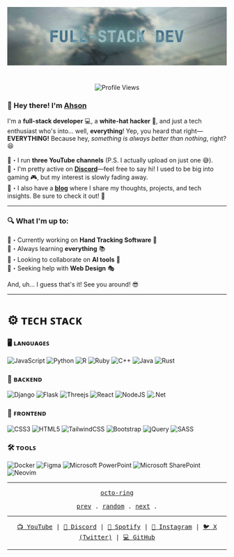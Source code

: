 ![Background](https://github.com/TheProlifical/TheProlifical/blob/main/banner.png?raw=true)
# 

<a>

<p align="center">
    <img src="https://komarev.com/ghpvc/?username=TheProlifical&style=for-the-badge" alt="Profile Views">
</p>


</a>


### 👋 Hey there! I'm <a href="https://github.com/@TheProlifical">Ahson</a>  

I'm a **full-stack developer** 💻, a **white-hat hacker** 🔐, and just a tech enthusiast who's into... well, **everything**! Yep, you heard that right—**EVERYTHING!** Because hey, *something is always better than nothing*, right? 😆  

🎥・I run **three YouTube channels** (P.S. I actually upload on just one 😅).  
💬・I'm pretty active on **[Discord](https://discord.gg/stcApdCN3T)**—feel free to say hi! I used to be big into gaming 🎮, but my interest is slowly fading away.  
📝・I also have a **[blog](https://techsleekblogs.vercel.app/)** where I share my thoughts, projects, and tech insights. Be sure to check it out! 🚀  

---

### 🔍 What I'm up to:  
🔭・Currently working on **Hand Tracking Software** 🤖  
🌱・Always learning **everything** 📚  
👯・Looking to collaborate on **AI tools** 🧠  
🎨・Seeking help with **Web Design** 🎭  

And, uh... I guess that's it! See you around! 😎  

---

# ⚙️ ᴛᴇᴄʜ ꜱᴛᴀᴄᴋ

### 🖥️ ʟᴀɴɢᴜᴀɢᴇꜱ 

<p>
  
![JavaScript](https://img.shields.io/badge/javascript-%23323330.svg?style=for-the-badge&logo=javascript&logoColor=%23F7DF1E)
![Python](https://img.shields.io/badge/python-3670A0?style=for-the-badge&logo=python&logoColor=ffdd54)
![R](https://img.shields.io/badge/r-%23276DC3.svg?style=for-the-badge&logo=r&logoColor=white)
![Ruby](https://img.shields.io/badge/ruby-%23CC342D.svg?style=for-the-badge&logo=ruby&logoColor=white)
![C++](https://img.shields.io/badge/c++-%2300599C.svg?style=for-the-badge&logo=c%2B%2B&logoColor=white)
![Java](https://img.shields.io/badge/java-%23ED8B00.svg?style=for-the-badge&logo=openjdk&logoColor=white)
![Rust](https://img.shields.io/badge/Rust-orange?style=for-the-badge&logo=rust&logoColor=white)
</p>

### 🔧 ʙᴀᴄᴋᴇɴᴅ 
<p>
  
![Django](https://img.shields.io/badge/django-%23092E20.svg?style=for-the-badge&logo=django&logoColor=white)
![Flask](https://img.shields.io/badge/flask-%23000.svg?style=for-the-badge&logo=flask&logoColor=white)
![Threejs](https://img.shields.io/badge/threejs-black?style=for-the-badge&logo=three.js&logoColor=white)
![React](https://img.shields.io/badge/react-%2320232a.svg?style=for-the-badge&logo=react&logoColor=%2361DAFB)
![NodeJS](https://img.shields.io/badge/node.js-6DA55F?style=for-the-badge&logo=node.js&logoColor=white)
![.Net](https://img.shields.io/badge/.NET-5C2D91?style=for-the-badge&logo=.net&logoColor=white)

</p>

### 🎨 ꜰʀᴏɴᴛᴇɴᴅ 
<p>

![CSS3](https://img.shields.io/badge/css3-%231572B6.svg?style=for-the-badge&logo=css3&logoColor=white)
![HTML5](https://img.shields.io/badge/html5-%23E34F26.svg?style=for-the-badge&logo=html5&logoColor=white)
![TailwindCSS](https://img.shields.io/badge/tailwindcss-%2338B2AC.svg?style=for-the-badge&logo=tailwind-css&logoColor=white)
![Bootstrap](https://img.shields.io/badge/bootstrap-%238511FA.svg?style=for-the-badge&logo=bootstrap&logoColor=white)
![jQuery](https://img.shields.io/badge/jquery-%230769AD.svg?style=for-the-badge&logo=jquery&logoColor=white)
![SASS](https://img.shields.io/badge/SASS-hotpink.svg?style=for-the-badge&logo=SASS&logoColor=white)

</p>

### 🛠️ ᴛᴏᴏʟꜱ
<p>

![Docker](https://img.shields.io/badge/docker-%230db7ed.svg?style=for-the-badge&logo=docker&logoColor=white)
![Figma](https://img.shields.io/badge/figma-%23F24E1E.svg?style=for-the-badge&logo=figma&logoColor=white)
![Microsoft PowerPoint](https://img.shields.io/badge/Microsoft_PowerPoint-B7472A?style=for-the-badge&logo=microsoft-powerpoint&logoColor=white)
![Microsoft SharePoint ](https://img.shields.io/badge/Microsoft_SharePoint-0078D4?style=for-the-badge&logo=microsoft-sharepoint&logoColor=white)
![Neovim](https://img.shields.io/badge/NeoVim-%2357A143.svg?&style=for-the-badge&logo=neovim&logoColor=white)

</p>


---

<p align="center">
  <samp>
    <a href="https://octo-ring.com/">octo-ring</a>
  </samp>
</p>

<p align="center">
  <samp>
    <a href="https://octo-ring.com/p/TheProlifical/prev">prev</a> .
    <a href="https://octo-ring.com/p/TheProlifical/random">random</a> .
    <a href="https://octo-ring.com/p/TheProlifical/next">next</a> .
  </samp>
</p>

---


<p align="center">
  <samp>
    <a href="https://youtube.com/@ahson01">📺 YouTube</a> |
    <a href="https://discord.com/stcApdCN3T">💬 Discord</a> |
    <a href="https://open.spotify.com/user/xx07qk8dae8i6p56ib">🎵 Spotify</a> |
    <a href="https://instagram.com/ahson.001/">📸 Instagram</a> |
    <a href="https://x.com/@ahson_">🐦 X (Twitter)</a> |
    <a href="https://github.com/@TheProlifical">💻 GitHub</a>
  </samp>
</p>

---
